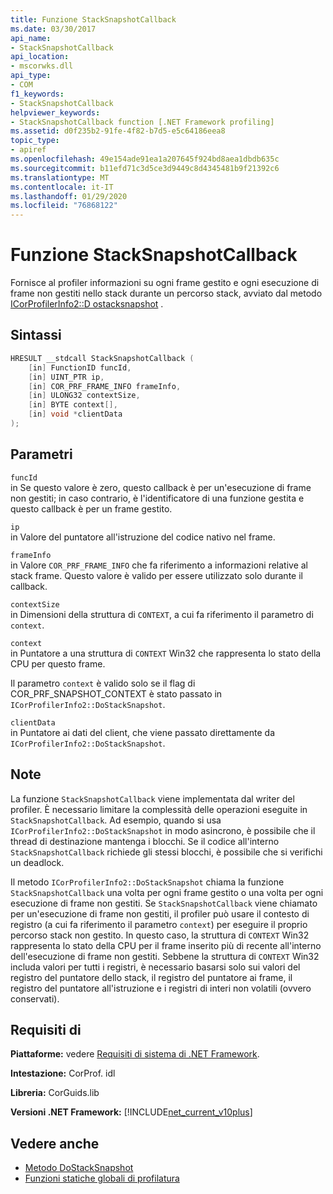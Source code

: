 ```yaml
---
title: Funzione StackSnapshotCallback
ms.date: 03/30/2017
api_name:
- StackSnapshotCallback
api_location:
- mscorwks.dll
api_type:
- COM
f1_keywords:
- StackSnapshotCallback
helpviewer_keywords:
- StackSnapshotCallback function [.NET Framework profiling]
ms.assetid: d0f235b2-91fe-4f82-b7d5-e5c64186eea8
topic_type:
- apiref
ms.openlocfilehash: 49e154ade91ea1a207645f924bd8aea1dbdb635c
ms.sourcegitcommit: b11efd71c3d5ce3d9449c8d4345481b9f21392c6
ms.translationtype: MT
ms.contentlocale: it-IT
ms.lasthandoff: 01/29/2020
ms.locfileid: "76868122"
---
```

# <a name="stacksnapshotcallback-function"></a>Funzione StackSnapshotCallback
Fornisce al profiler informazioni su ogni frame gestito e ogni esecuzione di frame non gestiti nello stack durante un percorso stack, avviato dal metodo [ICorProfilerInfo2::D ostacksnapshot](icorprofilerinfo2-dostacksnapshot-method.md) .  
  
## <a name="syntax"></a>Sintassi  
  
```cpp  
HRESULT __stdcall StackSnapshotCallback (  
    [in] FunctionID funcId,  
    [in] UINT_PTR ip,  
    [in] COR_PRF_FRAME_INFO frameInfo,  
    [in] ULONG32 contextSize,  
    [in] BYTE context[],  
    [in] void *clientData  
);  
```  
  
## <a name="parameters"></a>Parametri  
 `funcId`  
 in Se questo valore è zero, questo callback è per un'esecuzione di frame non gestiti; in caso contrario, è l'identificatore di una funzione gestita e questo callback è per un frame gestito.  
  
 `ip`  
 in Valore del puntatore all'istruzione del codice nativo nel frame.  
  
 `frameInfo`  
 in Valore `COR_PRF_FRAME_INFO` che fa riferimento a informazioni relative al stack frame. Questo valore è valido per essere utilizzato solo durante il callback.  
  
 `contextSize`  
 in Dimensioni della struttura di `CONTEXT`, a cui fa riferimento il parametro di `context`.  
  
 `context`  
 in Puntatore a una struttura di `CONTEXT` Win32 che rappresenta lo stato della CPU per questo frame.  
  
 Il parametro `context` è valido solo se il flag di COR_PRF_SNAPSHOT_CONTEXT è stato passato in `ICorProfilerInfo2::DoStackSnapshot`.  
  
 `clientData`  
 in Puntatore ai dati del client, che viene passato direttamente da `ICorProfilerInfo2::DoStackSnapshot`.  
  
## <a name="remarks"></a>Note  
 La funzione `StackSnapshotCallback` viene implementata dal writer del profiler. È necessario limitare la complessità delle operazioni eseguite in `StackSnapshotCallback`. Ad esempio, quando si usa `ICorProfilerInfo2::DoStackSnapshot` in modo asincrono, è possibile che il thread di destinazione mantenga i blocchi. Se il codice all'interno `StackSnapshotCallback` richiede gli stessi blocchi, è possibile che si verifichi un deadlock.  
  
 Il metodo `ICorProfilerInfo2::DoStackSnapshot` chiama la funzione `StackSnapshotCallback` una volta per ogni frame gestito o una volta per ogni esecuzione di frame non gestiti. Se `StackSnapshotCallback` viene chiamato per un'esecuzione di frame non gestiti, il profiler può usare il contesto di registro (a cui fa riferimento il parametro `context`) per eseguire il proprio percorso stack non gestito. In questo caso, la struttura di `CONTEXT` Win32 rappresenta lo stato della CPU per il frame inserito più di recente all'interno dell'esecuzione di frame non gestiti. Sebbene la struttura di `CONTEXT` Win32 includa valori per tutti i registri, è necessario basarsi solo sui valori del registro del puntatore dello stack, il registro del puntatore ai frame, il registro del puntatore all'istruzione e i registri di interi non volatili (ovvero conservati).  
  
## <a name="requirements"></a>Requisiti di  
 **Piattaforme:** vedere [Requisiti di sistema di .NET Framework](../../../../docs/framework/get-started/system-requirements.md).  
  
 **Intestazione:** CorProf. idl  
  
 **Libreria:** CorGuids.lib  
  
 **Versioni .NET Framework:** [!INCLUDE[net_current_v10plus](../../../../includes/net-current-v10plus-md.md)]  
  
## <a name="see-also"></a>Vedere anche

- [Metodo DoStackSnapshot](icorprofilerinfo2-dostacksnapshot-method.md)
- [Funzioni statiche globali di profilatura](profiling-global-static-functions.md)

